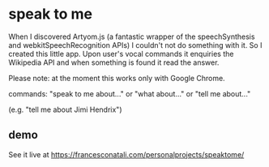 # speak to me
When I discovered Artyom.js (a fantastic wrapper of the speechSynthesis and webkitSpeechRecognition APIs) I couldn't not do something with it. So I created this little app. Upon user's vocal commands it enquiries the Wikipedia API and when something is found it read the answer.

Please note: at the moment this works only with Google Chrome.

commands: "speak to me about..." or "what about..." or "tell me about..." 

(e.g. "tell me about Jimi Hendrix")

## demo
See it live at https://francesconatali.com/personalprojects/speaktome/
